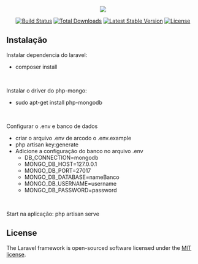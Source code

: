 <p align="center"><img src="https://laravel.com/assets/img/components/logo-laravel.svg"></p>

<p align="center">
<a href="https://travis-ci.org/laravel/framework"><img src="https://travis-ci.org/laravel/framework.svg" alt="Build Status"></a>
<a href="https://packagist.org/packages/laravel/framework"><img src="https://poser.pugx.org/laravel/framework/d/total.svg" alt="Total Downloads"></a>
<a href="https://packagist.org/packages/laravel/framework"><img src="https://poser.pugx.org/laravel/framework/v/stable.svg" alt="Latest Stable Version"></a>
<a href="https://packagist.org/packages/laravel/framework"><img src="https://poser.pugx.org/laravel/framework/license.svg" alt="License"></a>
</p>

## Instalação 
<p>Instalar dependencia do laravel:</p>
<ul>
    <li>composer install</li> 
</ul>
<br>
<p>Instalar o driver do php-mongo:</p>
<ul>
    <li>sudo apt-get install php-mongodb</li>
</ul>
<br>
<p>Configurar o .env e banco de dados</p>
<ul>
    <li>criar o arquivo .env de arcodo o .env.example</li>
    <li>php artisan key:generate</li>
    <li>Adicione a configuração do banco no arquivo .env
      <ul>
        <li>DB_CONNECTION=mongodb</li>
        <li>MONGO_DB_HOST=127.0.0.1</li>
        <li>MONGO_DB_PORT=27017</li>
        <li>MONGO_DB_DATABASE=nameBanco</li>
        <li>MONGO_DB_USERNAME=username</li>
        <li>MONGO_DB_PASSWORD=password</li>
      </ul>
    </li>
</ul>
<br>
<p>Start na aplicação: php artisan serve</p>


## License
The Laravel framework is open-sourced software licensed under the [MIT license](https://opensource.org/licenses/MIT).
